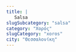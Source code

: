 ```yaml
---
title: |
   Salsa
slugSubcategory: "salsa"
category: "Χορός"
slugCategory: "xoros"
city: "Θεσσαλονίκη"
---
```


